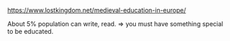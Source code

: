 https://www.lostkingdom.net/medieval-education-in-europe/

About 5% population can write, read. => you must have something special to be educated. 



